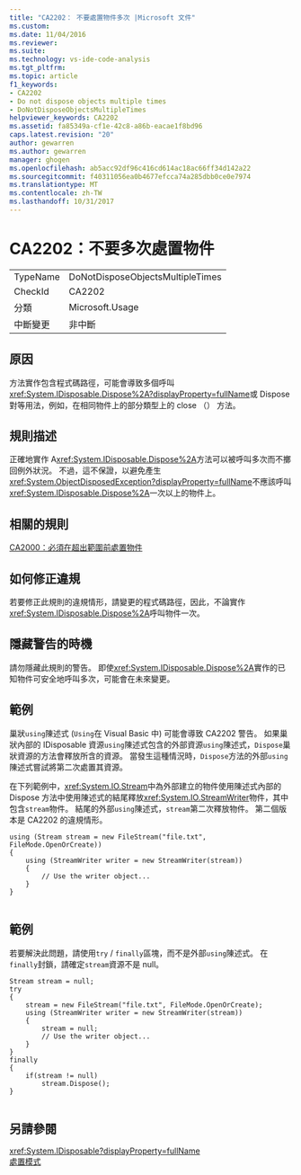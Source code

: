 ```yaml
---
title: "CA2202： 不要處置物件多次 |Microsoft 文件"
ms.custom: 
ms.date: 11/04/2016
ms.reviewer: 
ms.suite: 
ms.technology: vs-ide-code-analysis
ms.tgt_pltfrm: 
ms.topic: article
f1_keywords:
- CA2202
- Do not dispose objects multiple times
- DoNotDisposeObjectsMultipleTimes
helpviewer_keywords: CA2202
ms.assetid: fa85349a-cf1e-42c8-a86b-eacae1f8bd96
caps.latest.revision: "20"
author: gewarren
ms.author: gewarren
manager: ghogen
ms.openlocfilehash: ab5acc92df96c416cd614ac18ac66ff34d142a22
ms.sourcegitcommit: f40311056ea0b4677efcca74a285dbb0ce0e7974
ms.translationtype: MT
ms.contentlocale: zh-TW
ms.lasthandoff: 10/31/2017
---
```

# <a name="ca2202-do-not-dispose-objects-multiple-times"></a>CA2202：不要多次處置物件
|||  
|-|-|  
|TypeName|DoNotDisposeObjectsMultipleTimes|  
|CheckId|CA2202|  
|分類|Microsoft.Usage|  
|中斷變更|非中斷|  
  
## <a name="cause"></a>原因  
 方法實作包含程式碼路徑，可能會導致多個呼叫<xref:System.IDisposable.Dispose%2A?displayProperty=fullName>或 Dispose 對等用法，例如，在相同物件上的部分類型上的 close （） 方法。  
  
## <a name="rule-description"></a>規則描述  
 正確地實作 A<xref:System.IDisposable.Dispose%2A>方法可以被呼叫多次而不擲回例外狀況。 不過，這不保證，以避免產生<xref:System.ObjectDisposedException?displayProperty=fullName>不應該呼叫<xref:System.IDisposable.Dispose%2A>一次以上的物件上。  
  
## <a name="related-rules"></a>相關的規則  
 [CA2000：必須在超出範圍前處置物件](../code-quality/ca2000-dispose-objects-before-losing-scope.md)  
  
## <a name="how-to-fix-violations"></a>如何修正違規  
 若要修正此規則的違規情形，請變更的程式碼路徑，因此，不論實作<xref:System.IDisposable.Dispose%2A>呼叫物件一次。  
  
## <a name="when-to-suppress-warnings"></a>隱藏警告的時機  
 請勿隱藏此規則的警告。 即使<xref:System.IDisposable.Dispose%2A>實作的已知物件可安全地呼叫多次，可能會在未來變更。  
  
## <a name="example"></a>範例  
 巢狀`using`陳述式 (`Using`在 Visual Basic 中) 可能會導致 CA2202 警告。 如果巢狀內部的 IDisposable 資源`using`陳述式包含的外部資源`using`陳述式，`Dispose`巢狀資源的方法會釋放所含的資源。 當發生這種情況時，`Dispose`方法的外部`using`陳述式嘗試將第二次處置其資源。  
  
 在下列範例中，<xref:System.IO.Stream>中為外部建立的物件使用陳述式內部的 Dispose 方法中使用陳述式的結尾釋放<xref:System.IO.StreamWriter>物件，其中包含`stream`物件。 結尾的外部`using`陳述式，`stream`第二次釋放物件。 第二個版本是 CA2202 的違規情形。  
  
```  
using (Stream stream = new FileStream("file.txt", FileMode.OpenOrCreate))  
{  
    using (StreamWriter writer = new StreamWriter(stream))  
    {  
        // Use the writer object...  
    }  
}  
  
```  
  
## <a name="example"></a>範例  
 若要解決此問題，請使用`try` / `finally`區塊，而不是外部`using`陳述式。 在`finally`封鎖，請確定`stream`資源不是 null。  
  
```  
Stream stream = null;  
try  
{  
    stream = new FileStream("file.txt", FileMode.OpenOrCreate);  
    using (StreamWriter writer = new StreamWriter(stream))  
    {  
        stream = null;  
        // Use the writer object...  
    }  
}  
finally  
{  
    if(stream != null)  
        stream.Dispose();  
}  
  
```  
  
## <a name="see-also"></a>另請參閱  
 <xref:System.IDisposable?displayProperty=fullName>   
 [處置模式](/dotnet/standard/design-guidelines/dispose-pattern)